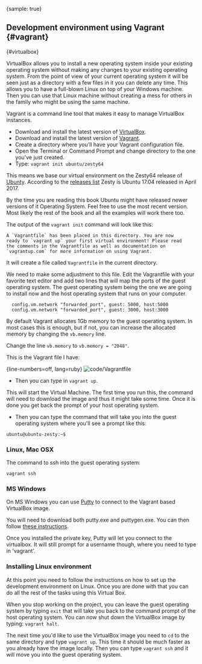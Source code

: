 {sample: true}
## Development environment using Vagrant {#vagrant}
{#virtualbox}

VirtualBox allows you to install a new operating system inside your existing operating system without making any changes to your existing operating system. From the point of view of your current operating system it will be seen just as a directory with a few files in it you can delete any time. This allows you to have a full-blown Linux on top of your Windows machine. Then you can use that Linux machine without creating a mess for others in the family who might be using the same machine.

Vagrant is a command line tool that makes it easy to manage VirtualBox instances.


* Download and install the latest version of [VirtualBox](https://www.virtualbox.org/).
* Download and install the latest version of [Vagrant](https://www.vagrantup.com/).
* Create a directory where you'll have your Vagrant configuration file.
* Open the Terminal or Command Prompt and change directory to the one you've just created.
* Type: `vagrant init ubuntu/zesty64`

This means we base our virtual environment on the Zesty64 release of [Ubunty](https://www.ubuntu.com/). According to the [releases list](https://wiki.ubuntu.com/Releases) Zesty is Ubuntu 17.04 released in April 2017.

By the time you are reading this book Ubuntu might have released newer versions of it Operating System. Feel free to use the most recent version. Most likely the rest of the book and all the examples will work there too.

The output of the `vagrant init` command will look like this:

```
A `Vagrantfile` has been placed in this directory. You are now
ready to `vagrant up` your first virtual environment! Please read
the comments in the Vagrantfile as well as documentation on
`vagrantup.com` for more information on using Vagrant.
```

It will create a file called `Vagrantfile` in the current directory.

We need to make some adjustment to this file. Edit the Vagrantfile with your favorite text editor and add two lines that will map the ports of the guest operating system. The guest operating system being the one we are going to install now and the host operating system that runs on your computer.

```
  config.vm.network "forwarded_port", guest: 5000, host:5000
  config.vm.network "forwarded_port", guest: 3000, host:3000
```

By default Vagrant allocates 1Gb memory to the guest operating system. In most cases this is enough, but if not, you can increase the allocated memory by changing the `vb.memory` line.

Change the line `vb.memory` to `vb.memory = "2048"`.

This is the Vagrant file I have:

{line-numbers=off, lang=ruby}
![code/Vagrantfile](code/Vagrantfile)


* Then you can type in `vagrant up`.

This will start the Virtual Machine. The first time you run this, the command will need to download the image and thus it might take some time. Once it is done you get back the prompt of your host operating system.

* Then you can type the command that will take you into the guest operating system where you'll see a prompt like this:

```
ubuntu@ubuntu-zesty:~$
```

### Linux, Mac OSX

The command to ssh into the guest operating system:

`vagrant ssh`

### MS Windows

On MS Windows you can use [Putty](http://www.chiark.greenend.org.uk/~sgtatham/putty/download.html) to connect to the Vagrant based VirtualBox image.

You will need to download both putty.exe and puttygen.exe. You can then follow [these instructions](https://www.sitepoint.com/getting-started-vagrant-windows/).

Once you installed the private key, Putty will let you connect to the virtualbox. It will still prompt for a username though, where you need to type in 'vagrant'.

### Installing Linux environment

At this point you need to follow the instructions on how to set up the development environment on Linux. Once you are done with that you can do all the rest of the tasks using this Virtual Box.

When you stop working on the project, you can leave the guest operating system by typing `exit` that will take you back to the command prompt of the host operating system. You can now shut down the VirtualBox image by typing: `vagrant halt`.

The next time you'd like to use the VirtualBox image you need to `cd` to the same directory and type `vagrant up`. This time it should be much faster as you already have the image locally. Then you can type `vagrant ssh` and it will move you into the guest operating system.


